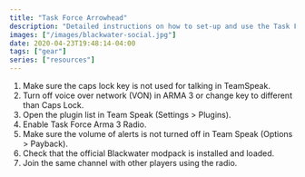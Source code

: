 ```yaml
---
title: "Task Force Arrowhead"
description: "Detailed instructions on how to set-up and use the Task Force Arrowhead mod for Arma 3."
images: ["/images/blackwater-social.jpg"]
date: 2020-04-23T19:48:14-04:00
tags: ["gear"]
series: ["resources"]
---
```


1. Make sure the caps lock key is not used for talking in TeamSpeak.
2. Turn off voice over network (VON) in ARMA 3 or change key to different than Caps Lock.
3. Open the plugin list in Team Speak (Settings > Plugins).
4. Enable Task Force Arma 3 Radio.
5. Make sure the volume of alerts is not turned off in Team Speak (Options > Payback).
6. Check that the official Blackwater modpack is installed and loaded.
7. Join the same channel with other players using the radio.

